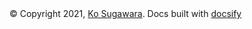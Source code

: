 <br>
<br>

© Copyright 2021, [Ko Sugawara](http://www.ens-lyon.fr/lecole/nous-connaitre/annuaire/ko-sugawara). Docs built with [docsify](https://docsify.js.io)